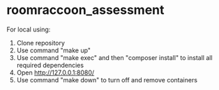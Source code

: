 # roomraccoon_assessment

For local using: 
1. Clone repository
2. Use command "make up"
3. Use command "make exec" and then "composer install" to install all required dependencies
4. Open http://127.0.0.1:8080/
5. Use command "make down" to turn off and remove containers
